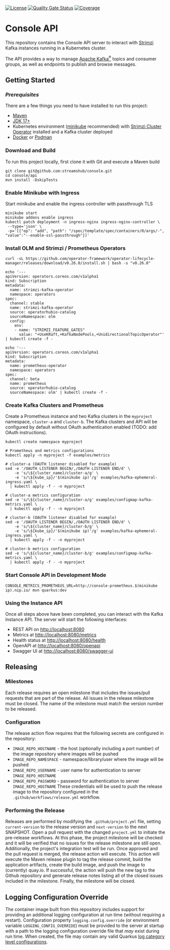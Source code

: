 [![License](https://img.shields.io/badge/license-Apache--2.0-blue.svg)](http://www.apache.org/licenses/LICENSE-2.0) [![Quality Gate Status](https://sonarcloud.io/api/project_badges/measure?project=streamshub_console&metric=alert_status)](https://sonarcloud.io/summary/new_code?id=streamshub_console) [![Coverage](https://sonarcloud.io/api/project_badges/measure?project=streamshub_console&metric=coverage)](https://sonarcloud.io/summary/new_code?id=streamshub_console)

# Console API

This repository contains the Console API server to interact with [Strimzi](https://strimzi.io) Kafka instances running
in a Kubernetes cluster.

The API provides a way to manage [Apache Kafka<sup>®</sup>](https://kafka.apache.org/) topics and consumer groups, as
well as endpoints to publish and browse messages.

## Getting Started

### _Prerequisites_

There are a few things you need to have installed to run this project:

- [Maven](https://maven.apache.org/)
- [JDK 17+](https://openjdk.java.net/projects/jdk/17/)
- Kubernetes environment ([minikube](https://minikube.sigs.k8s.io/) recommended) with [Strimzi Cluster Operator](https://strimzi.io) installed and a Kafka cluster deployed
- [Docker](https://www.docker.com/) or [Podman](https://podman.io)

### Download and Build

To run this project locally, first clone it with Git and execute a Maven build

```shell
git clone git@github.com:streamshub/console.git
cd console/api
mvn install -DskipTests
```

### Enable Minikube with Ingress

Start minikube and enable the ingress controller with passthrough TLS

```shell
minikube start
minikube addons enable ingress
kubectl patch deployment -n ingress-nginx ingress-nginx-controller \
 --type='json' \
 -p='[{"op": "add", "path": "/spec/template/spec/containers/0/args/-", "value":"--enable-ssl-passthrough"}]'
```
### Install OLM and Strimzi / Prometheus Operators

```shell
curl -sL https://github.com/operator-framework/operator-lifecycle-manager/releases/download/v0.26.0/install.sh | bash -s "v0.26.0"

echo '---
apiVersion: operators.coreos.com/v1alpha1
kind: Subscription
metadata:
  name: strimzi-kafka-operator
  namespace: operators
spec:
  channel: stable
  name: strimzi-kafka-operator
  source: operatorhubio-catalog
  sourceNamespace: olm
  config:
    env:
    - name: "STRIMZI_FEATURE_GATES"
      value: "+UseKRaft,+KafkaNodePools,+UnidirectionalTopicOperator"' | kubectl create -f -

echo '---
apiVersion: operators.coreos.com/v1alpha1
kind: Subscription
metadata:
  name: prometheus-operator
  namespace: operators
spec:
  channel: beta
  name: prometheus
  source: operatorhubio-catalog
  sourceNamespace: olm' | kubectl create -f -
```

### Create Kafka Clusters and Prometheus

Create a Prometheus instance and two Kafka clusters in the `myproject` namespace, `cluster-a` and `cluster-b`. The
Kafka clusters and API will be configured by default without OAuth authentication enabled (TODO: add OAuth instructions).

```shell
kubectl create namespace myproject

# Prometheus and metrics configurations
kubectl apply -n myproject -f examples/metrics

# cluster-a (OAUTH listener disabled for example)
sed -e '/OAUTH LISTENER BEGIN/,/OAUTH LISTENER END/d' \
    -e 's/\${cluster_name}/cluster-a/g' \
    -e 's/\${kube_ip}/'$(minikube ip)'/g' examples/kafka-ephemeral-ingress.yaml \
  | kubectl apply -f - -n myproject

# cluster-a metrics configuration
sed -e 's/\${cluster_name}/cluster-a/g' examples/configmap-kafka-metrics.yaml \
  | kubectl apply -f - -n myproject

# cluster-b (OAUTH listener disabled for example)
sed -e '/OAUTH LISTENER BEGIN/,/OAUTH LISTENER END/d' \
    -e 's/\${cluster_name}/cluster-b/g' \
    -e 's/\${kube_ip}/'$(minikube ip)'/g' examples/kafka-ephemeral-ingress.yaml \
  | kubectl apply -f - -n myproject

# cluster-b metrics configuration
sed -e 's/\${cluster_name}/cluster-b/g' examples/configmap-kafka-metrics.yaml \
  | kubectl apply -f - -n myproject
```

### Start Console API in Development Mode

```shell
CONSOLE_METRICS_PROMETHEUS_URL=http://console-prometheus.$(minikube ip).nip.io/ mvn quarkus:dev
```

### Using the Instance API

Once all steps above have been completed, you can interact with the Kafka Instance API. The server will start the following interfaces:
- REST API on [http://localhost:8080](http://localhost:8080)
- Metrics at [http://localhost:8080/metrics](http://localhost:8080/metrics)
- Health status at [http://localhost:8080/health](http://localhost:8080/health)
- OpenAPI at [http://localhost:8080/openapi](http://localhost:8080/openapi?format=json)
- Swagger UI at [http://localhost:8080/swagger-ui](http://localhost:8080/swagger-ui)

## Releasing

### Milestones
Each release requires an open milestone that includes the issues/pull requests that are part of the release. All issues in the release milestone must be closed. The name of the milestone must match the version number to be released.

### Configuration
The release action flow requires that the following secrets are configured in the repository:
* `IMAGE_REPO_HOSTNAME` - the host (optionally including a port number) of the image repository where images will be pushed
* `IMAGE_REPO_NAMESPACE` - namespace/library/user where the image will be pushed
* `IMAGE_REPO_USERNAME` - user name for authentication to server `IMAGE_REPO_HOSTNAME`
* `IMAGE_REPO_PASSWORD` - password for authentication to server `IMAGE_REPO_HOSTNAME`
These credentials will be used to push the release image to the repository configured in the `.github/workflows/release.yml` workflow.

### Performing the Release
Releases are performed by modifying the `.github/project.yml` file, setting `current-version` to the release version and `next-version` to the next SNAPSHOT. Open a pull request with the changed `project.yml` to initiate the pre-release workflows. At this phase, the project milestone will be checked and it will be verified that no issues for the release milestone are still open. Additionally, the project's integration test will be run.
Once approved and the pull request is merged, the release action will execute. This action will execute the Maven release plugin to tag the release commit, build the application artifacts, create the build image, and push the image to (currently) quay.io. If successful, the action will push the new tag to the Github repository and generate release notes listing all of the closed issues included in the milestone. Finally, the milestone will be closed.

## Logging Configuration Override
The container image built from this repository includes support for providing an additional logging configuration at run time (without requiring a restart).
Configuration property `logging.config.override` (or environment variable `LOGGING_CONFIG_OVERRIDE`) must be provided to the server at startup with a path to
the logging configuration override file that _may_ exist during run time. When created, the file may contain any valid Quarkus [log category level configurations](https://quarkus.io/guides/logging#logging-categories).
